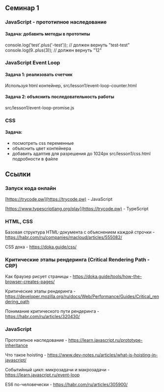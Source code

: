 ## Семинар 1

### JavaScript - прототипное наследование

#### Задача: добавить методы в прототипы

console.log('test'.plus('-test')); // должен вернуть "test-test"
console.log(9..plus(3)); // должен вернуть "12"

### JavaScript Event Loop

#### Задача 1: реализовать счетчик
Используя html контейнер, src/lesson1/event-loop-counter.html

#### Задача 2: объяснить последовательность работы
src/lesson1/event-loop-promise.js

### CSS

#### Задача:
- посмотреть css переменные
- объяснить цвет контейнера
- добавить адаптив для разрешения до 1024px
src/lesson1/css.html подробности в файле

## Ссылки

### Запуск кода онлайн
[https://trycode.pw](https://trycode.pw) - JavaScript

[https://www.typescriptlang.org/play](https://trycode.pw) - TypeScript

### HTML, CSS
Базовая структура HTML-документа с объяснением каждой строчки - https://habr.com/ru/companies/macloud/articles/555082/

CSS дока - https://doka.guide/css/

### Критические этапы рендеринга (Critical Rendering Path - CRP)

Как браузер рисует страницы - https://doka.guide/tools/how-the-browser-creates-pages/

Критические этапы рендеринга - https://developer.mozilla.org/ru/docs/Web/Performance/Guides/Critical_rendering_path

Понимание критического пути рендеринга - https://habr.com/ru/articles/320430/

### JavaScript

Прототипное наследование - https://learn.javascript.ru/prototype-inheritance

Что такое hoisting - https://www.dev-notes.ru/articles/what-is-hoisting-in-javascript/

Событийный цикл: микрозадачи и макрозадачи - https://learn.javascript.ru/event-loop

ES6 по-человечески - https://habr.com/ru/articles/305900/